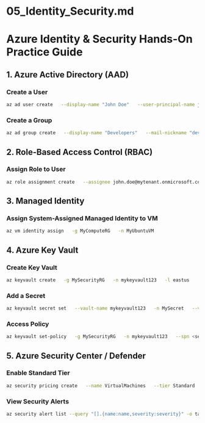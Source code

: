 # 05_Identity_Security.md

# Azure Identity & Security Hands-On Practice Guide

## 1. Azure Active Directory (AAD)
### Create a User
```bash
az ad user create   --display-name "John Doe"   --user-principal-name john.doe@mytenant.onmicrosoft.com   --password "StrongPassword123!"   --force-change-password-next-login true
```

### Create a Group
```bash
az ad group create   --display-name "Developers"   --mail-nickname "developers"
```

## 2. Role-Based Access Control (RBAC)
### Assign Role to User
```bash
az role assignment create   --assignee john.doe@mytenant.onmicrosoft.com   --role "Contributor"   --scope /subscriptions/<subscription-id>/resourceGroups/MyDatabaseRG
```

## 3. Managed Identity
### Assign System-Assigned Managed Identity to VM
```bash
az vm identity assign   -g MyComputeRG   -n MyUbuntuVM
```

## 4. Azure Key Vault
### Create Key Vault
```bash
az keyvault create   -g MySecurityRG   -n mykeyvault123   -l eastus
```

### Add a Secret
```bash
az keyvault secret set   --vault-name mykeyvault123   -n MySecret   --value "SuperSecretValue123"
```

### Access Policy
```bash
az keyvault set-policy   -g MySecurityRG   -n mykeyvault123   --spn <service-principal-id>   --secret-permissions get list
```

## 5. Azure Security Center / Defender
### Enable Standard Tier
```bash
az security pricing create   --name VirtualMachines   --tier Standard
```

### View Security Alerts
```bash
az security alert list --query "[].{name:name,severity:severity}" -o table
```
